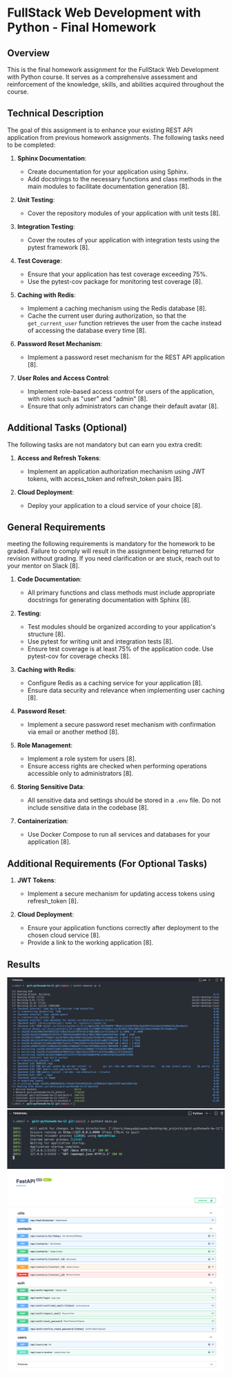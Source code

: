 # FullStack Web Development with Python - Final Homework

## Overview

This is the final homework assignment for the FullStack Web Development with Python course. It serves as a comprehensive assessment and reinforcement of the knowledge, skills, and abilities acquired throughout the course.

## Technical Description

The goal of this assignment is to enhance your existing REST API application from previous homework assignments. The following tasks need to be completed:

1.  **Sphinx Documentation**:

    - Create documentation for your application using Sphinx.
    - Add docstrings to the necessary functions and class methods in the main modules to facilitate documentation generation [8].

2.  **Unit Testing**:

    - Cover the repository modules of your application with unit tests [8].

3.  **Integration Testing**:

    - Cover the routes of your application with integration tests using the pytest framework [8].

4.  **Test Coverage**:

    - Ensure that your application has test coverage exceeding 75%.
    - Use the pytest-cov package for monitoring test coverage [8].

5.  **Caching with Redis**:

    - Implement a caching mechanism using the Redis database [8].
    - Cache the current user during authorization, so that the `get_current_user` function retrieves the user from the cache instead of accessing the database every time [8].

6.  **Password Reset Mechanism**:

    - Implement a password reset mechanism for the REST API application [8].

7.  **User Roles and Access Control**:
    - Implement role-based access control for users of the application, with roles such as "user" and "admin" [8].
    - Ensure that only administrators can change their default avatar [8].

## Additional Tasks (Optional)

The following tasks are not mandatory but can earn you extra credit:

1.  **Access and Refresh Tokens**:

    - Implement an application authorization mechanism using JWT tokens, with access_token and refresh_token pairs [8].

2.  **Cloud Deployment**:
    - Deploy your application to a cloud service of your choice [8].

## General Requirements

meeting the following requirements is mandatory for the homework to be graded. Failure to comply will result in the assignment being returned for revision without grading. If you need clarification or are stuck, reach out to your mentor on Slack [8].

1.  **Code Documentation**:

    - All primary functions and class methods must include appropriate docstrings for generating documentation with Sphinx [8].

2.  **Testing**:

    - Test modules should be organized according to your application's structure [8].
    - Use pytest for writing unit and integration tests [8].
    - Ensure test coverage is at least 75% of the application code. Use pytest-cov for coverage checks [8].

3.  **Caching with Redis**:

    - Configure Redis as a caching service for your application [8].
    - Ensure data security and relevance when implementing user caching [8].

4.  **Password Reset**:

    - Implement a secure password reset mechanism with confirmation via email or another method [8].

5.  **Role Management**:

    - Implement a role system for users [8].
    - Ensure access rights are checked when performing operations accessible only to administrators [8].

6.  **Storing Sensitive Data**:

    - All sensitive data and settings should be stored in a `.env` file. Do not include sensitive data in the codebase [8].

7.  **Containerization**:
    - Use Docker Compose to run all services and databases for your application [8].

## Additional Requirements (For Optional Tasks)

1.  **JWT Tokens**:

    - Implement a secure mechanism for updating access tokens using refresh_token [8].

2.  **Cloud Deployment**:
    - Ensure your application functions correctly after deployment to the chosen cloud service [8].
    - Provide a link to the working application [8].

## Results

![SCR_1](./screenshots/SCR_1.png)
![SCR_2](./screenshots/SCR_2.png)
![SCR_3](./screenshots/SCR_3.png)
